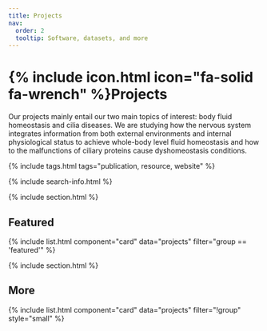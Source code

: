 ```yaml
---
title: Projects
nav:
  order: 2
  tooltip: Software, datasets, and more
---
```


# {% include icon.html icon="fa-solid fa-wrench" %}Projects

Our projects mainly entail our two main topics of interest: body fluid homeostasis and cilia diseases. We are studying how the nervous system integrates information from both external environments and internal physiological status to achieve whole-body level fluid homeostasis and how to the malfunctions of ciliary proteins cause dyshomeostasis conditions.

{% include tags.html tags="publication, resource, website" %}

{% include search-info.html %}

{% include section.html %}

## Featured

{% include list.html component="card" data="projects" filter="group == 'featured'" %}

{% include section.html %}

## More

{% include list.html component="card" data="projects" filter="!group" style="small" %}
